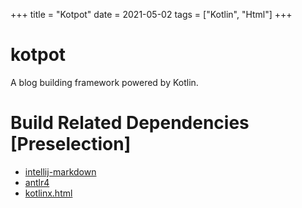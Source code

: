 +++
title = "Kotpot"
date = 2021-05-02
tags = ["Kotlin", "Html"]
+++

# kotpot
A blog building framework powered by Kotlin.

# Build Related Dependencies [Preselection]

- [intellij-markdown ](https://github.com/JetBrains/markdown)
- [antlr4](https://github.com/antlr/grammars-v4)
- [kotlinx.html](https://github.com/Kotlin/kotlinx.html)
